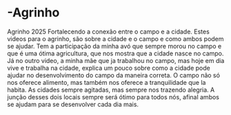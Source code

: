 # -Agrinho
Agrinho 2025 Fortalecendo a conexão entre o campo e a cidade.
  Estes videos para o agrinho, são sobre a cidade e o campo e como ambos podem se ajudar. Tem a participação da minha avó que sempre morou no campo e que é uma ótima agricultura, que nos mostra que a cidade nasce no campo. Já no outro video, a minha mãe que ja trabalhou no campo, mas hoje em dia vive e trabalha na cidade, explica um pouco sobre como a cidade pode ajudar no desenvolvimento do campo da maneira correta.
  O campo não só nos oferece alimento, mas também nos oferece a tranquilidade que la habita. As cidades sempre agitadas, mas sempre nos trazendo alegria. A junção desses dois locais sempre será ótimo para todos nós, afinal ambos se ajudam para se desenvolver cada dia mais.
